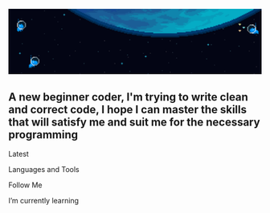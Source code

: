 ![Header](https://github.com/NatrapEr/NatrapEr/blob/main/assets/E8mi.gif)

## A new beginner coder, I'm trying to write clean and correct code, I hope I can master the skills that will satisfy me and suit me for the necessary programming

Latest

Languages and Tools

Follow Me

I’m currently learning 
